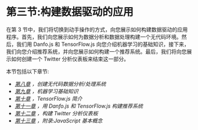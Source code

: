 

# **第三节:构建数据驱动的应用**

在第 3 节中，我们将切换到动手操作的方式，向您展示如何构建数据驱动的应用程序。首先，我们向您展示如何为数据分析和数据处理构建一个无代码环境。然后，我们用 Danfo.js 和 TensorFlow.js 向您介绍机器学习的基础知识，接下来，我们向您介绍推荐系统，并向您展示如何构建一个推荐系统。最后，我们将向您展示如何创建一个 Twitter 分析仪表板来结束这一部分。

本节包括以下章节:

*   [*第八章*](B17076_08_ePub_RK.xhtml#_idTextAnchor149) *，创建无代码数据分析/处理系统*
*   [*第九章*](B17076_09_ePub_RK.xhtml#_idTextAnchor166) *，机器学习基础知识*
*   [*第十章*](B17076_10_ePub_RK.xhtml#_idTextAnchor180) *，TensorFlow.js 简介*
*   [*第十一章*](B17076_11_ePub_RK.xhtml#_idTextAnchor197) *，用 Danfo.js 和 TensorFlow.js 构建推荐系统*
*   [*第十二章*](B17076_12_ePub_RK.xhtml#_idTextAnchor210) *，构建 Twitter 分析仪表板*
*   [*第十三章*](B17076_13_ePub_RK.xhtml#_idTextAnchor222) *，附录:JavaScript 基本概念*